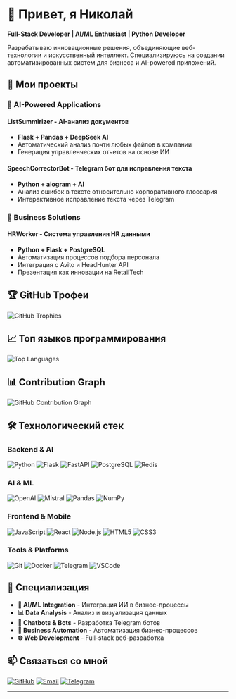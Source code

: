 # 👋 Привет, я Николай

**Full-Stack Developer | AI/ML Enthusiast | Python Developer**

Разрабатываю инновационные решения, объединяющие веб-технологии и искусственный интеллект. Специализируюсь на создании автоматизированных систем для бизнеса и AI-powered приложений.

## 🚀 Мои проекты

### 🤖 AI-Powered Applications

#### **ListSummirizer** - AI-анализ документов
- **Flask + Pandas + DeepSeek AI**
- Автоматический анализ почти любых файлов в компании
- Генерация управленческих отчетов на основе ИИ

#### **SpeechCorrectorBot** - Telegram бот для исправления текста
- **Python + aiogram + AI**
- Анализ ошибок в тексте относительно корпоративного глоссария
- Интерактивное исправление текста через Telegram

### 💼 Business Solutions

#### **HRWorker** - Система управления HR данными
- **Python + Flask + PostgreSQL**
- Автоматизация процессов подбора персонала
- Интеграция с Avito и HeadHunter API
- Презентация как инновации на RetailTech

## 🏆 GitHub Трофеи

![GitHub Trophies](https://github-profile-trophy.vercel.app/?username=Shizza-cmd&theme=radical&no-frame=false&no-bg=true&margin-w=4)

## 📈 Топ языков программирования

![Top Languages](https://github-readme-stats.vercel.app/api/top-langs/?username=Shizza-cmd&layout=compact&theme=radical&hide_border=true)

## 📊 Contribution Graph

![GitHub Contribution Graph](https://github-readme-activity-graph.vercel.app/graph?username=Shizza-cmd&theme=radical&hide_border=true)

## 🛠️ Технологический стек

### **Backend & AI**
![Python](https://img.shields.io/badge/-Python-3776AB?style=flat-square&logo=python&logoColor=white)
![Flask](https://img.shields.io/badge/-Flask-000000?style=flat-square&logo=flask&logoColor=white)
![FastAPI](https://img.shields.io/badge/-FastAPI-009688?style=flat-square&logo=fastapi&logoColor=white)
![PostgreSQL](https://img.shields.io/badge/-PostgreSQL-336791?style=flat-square&logo=postgresql&logoColor=white)
![Redis](https://img.shields.io/badge/-Redis-DC382D?style=flat-square&logo=redis&logoColor=white)

### **AI & ML**
![OpenAI](https://img.shields.io/badge/-OpenAI-412991?style=flat-square&logo=openai&logoColor=white)
![Mistral](https://img.shields.io/badge/-Mistral-7C3AED?style=flat-square&logo=ai&logoColor=white)
![Pandas](https://img.shields.io/badge/-Pandas-150458?style=flat-square&logo=pandas&logoColor=white)
![NumPy](https://img.shields.io/badge/-NumPy-013243?style=flat-square&logo=numpy&logoColor=white)

### **Frontend & Mobile**
![JavaScript](https://img.shields.io/badge/-JavaScript-F7DF1E?style=flat-square&logo=javascript&logoColor=black)
![React](https://img.shields.io/badge/-React-61DAFB?style=flat-square&logo=react&logoColor=black)
![Node.js](https://img.shields.io/badge/-Node.js-339933?style=flat-square&logo=node.js&logoColor=white)
![HTML5](https://img.shields.io/badge/-HTML5-E34F26?style=flat-square&logo=html5&logoColor=white)
![CSS3](https://img.shields.io/badge/-CSS3-1572B6?style=flat-square&logo=css3&logoColor=white)

### **Tools & Platforms**
![Git](https://img.shields.io/badge/-Git-F05032?style=flat-square&logo=git&logoColor=white)
![Docker](https://img.shields.io/badge/-Docker-2496ED?style=flat-square&logo=docker&logoColor=white)
![Telegram](https://img.shields.io/badge/-Telegram-26A5E4?style=flat-square&logo=telegram&logoColor=white)
![VSCode](https://img.shields.io/badge/-VSCode-007ACC?style=flat-square&logo=visual-studio-code&logoColor=white)

## 🎯 Специализация

- **🤖 AI/ML Integration** - Интеграция ИИ в бизнес-процессы
- **📊 Data Analysis** - Анализ и визуализация данных
- **🤖 Chatbots & Bots** - Разработка Telegram ботов
- **💼 Business Automation** - Автоматизация бизнес-процессов
- **🌐 Web Development** - Full-stack веб-разработка

## 📫 Связаться со мной

[![GitHub](https://img.shields.io/badge/-GitHub-181717?style=flat-square&logo=github)](https://github.com/Shizza-cmd)
[![Email](https://img.shields.io/badge/-Email-D14836?style=flat-square&logo=gmail&logoColor=white)](mailto:shizzawork@gmail.com)
[![Telegram](https://img.shields.io/badge/-Telegram-26A5E4?style=flat-square&logo=telegram&logoColor=white)](https://t.me/Shizzenok)

---